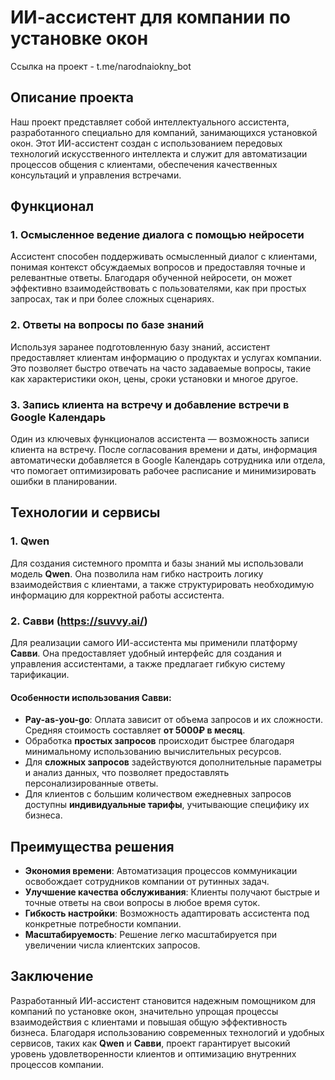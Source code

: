 # ИИ-ассистент для компании по установке окон

Ссылка на проект - t.me/narodnaiokny_bot

## Описание проекта
Наш проект представляет собой интеллектуального ассистента, разработанного специально для компаний, занимающихся установкой окон. Этот ИИ-ассистент создан с использованием передовых технологий искусственного интеллекта и служит для автоматизации процессов общения с клиентами, обеспечения качественных консультаций и управления встречами.

## Функционал

### 1. Осмысленное ведение диалога с помощью нейросети
Ассистент способен поддерживать осмысленный диалог с клиентами, понимая контекст обсуждаемых вопросов и предоставляя точные и релевантные ответы. Благодаря обученной нейросети, он может эффективно взаимодействовать с пользователями, как при простых запросах, так и при более сложных сценариях.

### 2. Ответы на вопросы по базе знаний
Используя заранее подготовленную базу знаний, ассистент предоставляет клиентам информацию о продуктах и услугах компании. Это позволяет быстро отвечать на часто задаваемые вопросы, такие как характеристики окон, цены, сроки установки и многое другое.

### 3. Запись клиента на встречу и добавление встречи в Google Календарь
Один из ключевых функционалов ассистента — возможность записи клиента на встречу. После согласования времени и даты, информация автоматически добавляется в Google Календарь сотрудника или отдела, что помогает оптимизировать рабочее расписание и минимизировать ошибки в планировании.

## Технологии и сервисы

### 1. Qwen
Для создания системного промпта и базы знаний мы использовали модель **Qwen**. Она позволила нам гибко настроить логику взаимодействия с клиентами, а также структурировать необходимую информацию для корректной работы ассистента.

### 2. Савви (https://suvvy.ai/)
Для реализации самого ИИ-ассистента мы применили платформу **Савви**. Она предоставляет удобный интерфейс для создания и управления ассистентами, а также предлагает гибкую систему тарификации. 

#### Особенности использования Савви:
- **Pay-as-you-go**: Оплата зависит от объема запросов и их сложности. Средняя стоимость составляет **от 5000₽ в месяц**.
- Обработка **простых запросов** происходит быстрее благодаря минимальному использованию вычислительных ресурсов.
- Для **сложных запросов** задействуются дополнительные параметры и анализ данных, что позволяет предоставлять персонализированные ответы.
- Для клиентов с большим количеством ежедневных запросов доступны **индивидуальные тарифы**, учитывающие специфику их бизнеса.

## Преимущества решения

- **Экономия времени**: Автоматизация процессов коммуникации освобождает сотрудников компании от рутинных задач.
- **Улучшение качества обслуживания**: Клиенты получают быстрые и точные ответы на свои вопросы в любое время суток.
- **Гибкость настройки**: Возможность адаптировать ассистента под конкретные потребности компании.
- **Масштабируемость**: Решение легко масштабируется при увеличении числа клиентских запросов.

## Заключение
Разработанный ИИ-ассистент становится надежным помощником для компаний по установке окон, значительно упрощая процессы взаимодействия с клиентами и повышая общую эффективность бизнеса. Благодаря использованию современных технологий и удобных сервисов, таких как **Qwen** и **Савви**, проект гарантирует высокий уровень удовлетворенности клиентов и оптимизацию внутренних процессов компании.
